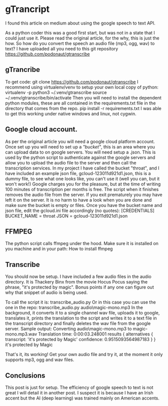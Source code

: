 # gTrancript

I found this article on medium about using the google speech to text API.

As a python coder this was a good first start, but was not in a state that I could just use it.
Please read the original article, for the why, this is just the how.
So how do you convert the speech an audio file (mp3, ogg, wav) to text? I have uploaded all you need to this git repository
https://github.com/podonaut/gtranscribe
## gTrancribe
To get code:
    git clone https://github.com/podonaut/gtranscribe
I recommend using virtualenv/venv to setup your own local copy of python:
    virtualenv -p python3 ~/.venv/gtranscribe
    source ~/.venv/gtranscribe/bin/activate
Then you will need to install the dependent python modules, these are all contained in the requirements.txt file in the directory that comes from the repo.
    pip install -r requirements.txt
I was able to get this working under native windows and linux, not cygwin.
## Google cloud account.
As per the original article you will need a google cloud platform account.
Once set up you will need to set up a _"bucket"_, this is an area where you can upload data to on google servers.
You will need setup a <credentials>.json. This is used by the python script to authenticate against the google servers and allow you to upload the audio file to the server and then call the transcription services.
In my project I have called the bucket "throat", and I have included an example json file, gcloud-123011d921d1.json, this is a dummy file, to see what one looks like, you can't use it (well you can, but it won't work!)
Google charges you for the pleasure, but at the time of writing 100 minutes of transcription per months is free. The script when it finishes removes the audio file from the server. If you exit prematurely you may have left it on the server. It is no harm to have a look when you are done and make sure the bucket is empty or files.
Once you have the bucket name and json file, edit the gcloud.ini file accordingly (no quotes):
    [CREDENTIALS]
    BUCKET_NAME = throat
    JSON = gcloud-123011d921d1.json

## FFMPEG
The python script calls ffmpeg under the hood. Make sure it is installed on you machine and in your path:
How to install ffmpeg
## Transcribe
You should now be setup. I have included a few audio files in the audio directory. It is Thackery Binx from the movie Hocus Pocus saying the phrase, "it's protected by magic".
Bonus points if any one can figure out why that snippet of audio is being used.

To call the script it is:
    transcribe_audio.py <audiofile>
Or in this case you can use the one in the repo:
    transcribe_audio.py audio\magic-mono.mp3
In the background, it converts it to a single channel wav file, uploads it to google, translates it, prints the translation to the script and writes it to a text file in the transcript directory and finally deletes the wav file from the google server.
Sample output:
    Converting audio\magic-mono.mp3 to magic-mono.mp3.wav
    Translation time: 0:00:03.248001
        results {
            alternatives {
                transcript: 'it\'s protected by Magic'
                confidence: 0.9515093564987183
            }
        }
    it's protected by Magic

That's it, its working!
Get your own audio file and try it, at the moment it only supports mp3, ogg and wav files.

## Conclusions
This post is just for setup. The efficiency of google speech to text is not great I will detail it in another post. I suspect it is because I have an Irish accent but the AI (deep learning) was trained mainly on American accents.
